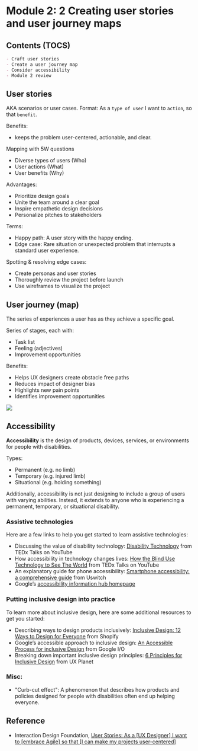 # Module 2: 2 Creating user stories and user journey maps

## Contents (TOCS)

```md
- Craft user stories
- Create a user journey map
- Consider accessibility
- Module 2 review
```

## User stories

AKA scenarios or user cases. Format: As a `type of user` I want to `action`, so that `benefit`.

Benefits:

- keeps the problem user-centered, actionable, and clear.

Mapping with 5W questions

- Diverse types of users (Who)
- User actions (What)
- User benefits (Why)

Advantages:

- Prioritize design goals
- Unite the team around a clear goal
- Inspire empathetic design decisions
- Personalize pitches to stakeholders

Terms:

- Happy path: A user story with the happy ending.
- Edge case: Rare situation or unexpected problem that interrupts a standard user experience.

Spotting & resolving edge cases:

- Create personas and user stories
- Thoroughly review the project before launch
- Use wireframes to visualize the project

## User journey (map)

The series of experiences a user has as they achieve a specific goal.

Series of stages, each with:

- Task list
- Feeling (adjectives)
- Improvement opportunities

Benefits:

- Helps UX designers create obstacle free paths
- Reduces impact of designer bias
- Highlights new pain points
- Identifies improvement opportunities

[![](/files/userjourneymap.png)](/files/userjourneymap.png)

## Accessibility

**Accessibility** is the design of products, devices, services, or environments for people with disabilities.

Types:

- Permanent (e.g. no limb)
- Temporary (e.g. injured limb)
- Situational (e.g. holding something)


Additionally, accessibility is not just designing to include a group of users with varying abilities. Instead, it extends to anyone who is experiencing a permanent, temporary, or situational disability.


### Assistive technologies

Here are a few links to help you get started to learn assistive technologies:

- Discussing the value of disability technology: [Disability Technology](https://www.youtube.com/watch?v=eFkhFxJZvho) from TEDx Talks on YouTube
- How accessibility in technology changes lives: [How the Blind Use Technology to See The World](https://www.youtube.com/watch?v=0EQOZRIA-nA) from TEDx Talks on YouTube
- An explanatory guide for phone accessibility: [Smartphone accessibility: a comprehensive guide](https://www.uswitch.com/mobiles/guides/smartphone-accessibility/) from Uswitch
- Google’s [accessibility information hub homepage](https://www.google.com/accessibility/)

### Putting inclusive design into practice

To learn more about inclusive design, here are some additional resources to get you started:

- Describing ways to design products inclusively: [Inclusive Design: 12 Ways to Design for Everyone](https://www.shopify.com/partners/blog/inclusive-design) from Shopify
- Google’s accessible approach to inclusive design: [An Accessible Process for inclusive Design](https://www.youtube.com/watch?v=TAzkrXTGEOM&feature=emb_title) from Google I/O
- Breaking down important inclusive design principles: [6 Principles for Inclusive Design](https://uxplanet.org/6-principles-for-inclusive-design-3e9867f7f63e) from UX Planet

### Misc:

- "Curb-cut effect": A phenomenon that describes how products and policies designed for people with disabilities often end up helping everyone.

## Reference

- Interaction Design Foundation, [User Stories: As a \[UX Designer\] I want to \[embrace Agile\] so that \[I can make my projects user-centered\]](https://www.interaction-design.org/literature/article/user-stories-as-a-ux-designer-i-want-to-embrace-agile-so-that-i-can-make-my-projects-user-centered)

